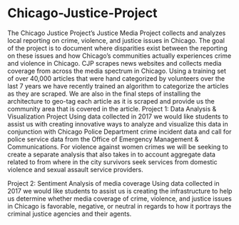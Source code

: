 # Chicago-Justice-Project

The Chicago Justice Project’s Justice Media Project collects and analyzes local reporting on
crime, violence, and justice issues in Chicago. The goal of the project is to document where
disparities exist between the reporting on these issues and how Chicago’s communities actually
experiences crime and violence in Chicago.
CJP scrapes news websites and collects media coverage from across the media spectrum in
Chicago. Using a training set of over 40,000 articles that were hand categorized by volunteers
over the last 7 years we have recently trained an algorithm to categorize the articles as they are
scraped. We are also in the final steps of installing the architecture to geo-tag each article as it
is scraped and provide us the community area that is covered in the article.
Project 1: Data Analysis &amp; Visualization Project
Using data collected in 2017 we would like students to assist us with creating innovative ways
to analyze and visualize this data in conjunction with Chicago Police Department crime incident
data and call for police service data from the Office of Emergency Management &amp;
Communications. For violence against women crimes we will be seeking to create a separate
analysis that also takes in to account aggregate data related to from where in the city survivors
seek services from domestic violence and sexual assault service providers.

Project 2: Sentiment Analysis of media coverage
Using data collected in 2017 we would like students to assist us is creating the infrastructure to
help us determine whether media coverage of crime, violence, and justice issues in Chicago is
favorable, negative, or neutral in regards to how it portrays the criminal justice agencies and
their agents.
